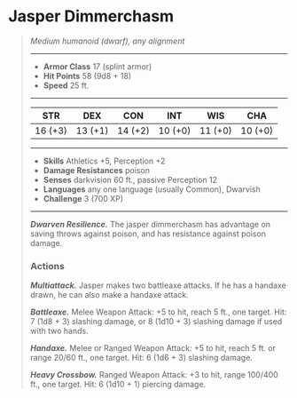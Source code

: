 # Jasper Dimmerchasm
>*Medium humanoid (dwarf), any alignment*
>___
>- **Armor Class** 17 (splint armor)
>- **Hit Points** 58 (9d8 + 18)
>- **Speed** 25 ft. 
>___
>|STR|DEX|CON|INT|WIS|CHA|
>|:---:|:---:|:---:|:---:|:---:|:---:|
>|16 (+3)|13 (+1)|14 (+2)|10 (+0)|11 (+0)|10 (+0)|
>___
>- **Skills** Athletics +5, Perception +2
>- **Damage Resistances** poison
>- **Senses** darkvision 60 ft., passive Perception 12
>- **Languages** any one language (usually Common), Dwarvish
>- **Challenge** 3 (700 XP)
>___
>***Dwarven Resilience.*** The jasper dimmerchasm has advantage on saving throws against poison, and has resistance against poison damage.  
>
>### Actions
>***Multiattack.*** Jasper makes two battleaxe attacks. If he has a handaxe drawn, he can also make a handaxe attack.  
>
>***Battleaxe.*** Melee Weapon Attack: +5 to hit, reach 5 ft., one target. Hit: 7 (1d8 + 3) slashing damage, or 8 (1d10 + 3) slashing damage if used with two hands.  
>
>***Handaxe.*** Melee  or Ranged Weapon Attack: +5 to hit, reach 5 ft. or range 20/60 ft., one target. Hit: 6 (1d6 + 3) slashing damage.  
>
>***Heavy Crossbow.*** Ranged Weapon Attack: +3 to hit, range 100/400 ft., one target. Hit: 6 (1d10 + 1) piercing damage.